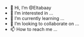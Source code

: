 - 👋 Hi, I’m @Eltabaay
- 👀 I’m interested in ...
- 🌱 I’m currently learning ...
- 💞️ I’m looking to collaborate on ...
- 📫 How to reach me ...

<!---
Eltabaay/Eltabaay is a ✨ special ✨ repository because its `README.md` (this file) appears on your GitHub profile.
You can click the Preview link to take a look at your changes.
--->
